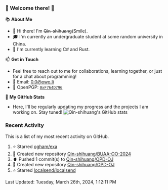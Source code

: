### 🌟 Welcome there! 🌟

📚 **About Me**
- 👋 Hi there! I'm ~~Qin-shihuang~~(Smile).
- 🎓 I'm currently an undergraduate student at some random university in China.
- 🌱 I'm currently learning C# and Rust.

📫 **Get in Touch**
- Feel free to reach out to me for collaborations, learning together, or just for a chat about programming!
- 📩 Email: 0.0@owo.li
- 🔑 OpenPGP: [`0xF764D796`](https://keys.openpgp.org/vks/v1/by-fingerprint/99D5AF94A1585E16E14895EFBF6C0BF4F764D796)


📝 **My GitHub Stats**
- Here, I'll be regularly updating my progress and the projects I am working on. Stay tuned!
![Qin-shihuang's GitHub stats](https://github-readme-stats.vercel.app/api?username=Qin-shihuang&show_icons=true)

### Recent Activity

This is a list of my most recent activity on GitHub.

<!--RECENT_ACTIVITY:start-->
1. ⭐ Starred [ogham/exa](https://github.com/ogham/exa)<br>
2. 📔 Created new repository [Qin-shihuang/BUAA-OO-2024](https://github.com/Qin-shihuang/BUAA-OO-2024)<br>
3. ⬆️ Pushed 1 commit(s) to [Qin-shihuang/OPD-OJ](https://github.com/Qin-shihuang/OPD-OJ)<br>
4. 📔 Created new repository [Qin-shihuang/OPD-OJ](https://github.com/Qin-shihuang/OPD-OJ)<br>
5. ⭐ Starred [localsend/localsend](https://github.com/localsend/localsend)<br>
<!--RECENT_ACTIVITY:end-->

<!--RECENT_ACTIVITY:last_update-->
Last Updated: Tuesday, March 26th, 2024, 1:12:11 PM
<!--RECENT_ACTIVITY:last_update_end-->
